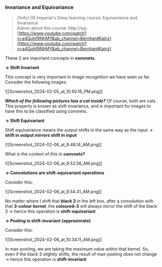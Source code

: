 ### Invariance and Equivariance

> [!info] 05 Imperial's Deep learning course: Equivariance and Invariance  
> Admin about this course: http://wp.  
> [https://www.youtube.com/watch?v=a4Quhf9NhMY&ab_channel=BernhardKainz](https://www.youtube.com/watch?v=a4Quhf9NhMY&ab_channel=BernhardKainz)  

These 2 are important concepts in **convnets.**

**→ Shift Invariant**

This concept is very important in image recognition we have seen so far. Consider the following images:

![[Screenshot_2024-02-05_at_10.50.16_PM.png]]

_**Which of the following pictures has a cat inside?**_ Of course, both are cats. This property is known as shift invariance, and is important for images to have this to be classified using convnets.

  

**→ Shift Equivariant**

Shift equivariance means the output shifts in the same way as the input → **shift in output mirrors shift in input**

![[Screenshot_2024-02-06_at_9.48.14_AM.png]]

What is the context of this in **convnets?**

![[Screenshot_2024-02-06_at_9.53.56_AM.png]]

**→ Convolutions are shift-equivariant operations**

Consider this:

![[Screenshot_2024-02-06_at_9.54.41_AM.png]]

No matter where I shift that **black 3** in the left box, after a convolution with that **3-colour kernel**, the **coloured-3** will always mirror the shift of the black 3 → hence this operation is **shift-equivariant**

  

**→ Pooling is shift-invariant (approximate)**

Consider this:

![[Screenshot_2024-02-06_at_10.34.11_AM.png]]

In max-pooling, we are taking the maximum value within that kernel. So, even if the black 3 slightly shifts, the result of max-pooling does not change → hence this operation is **shift-invariant**